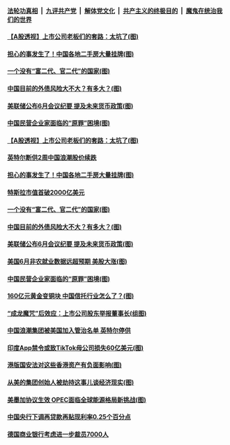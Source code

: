 ####  [法轮功真相](../../../../basic/blob/master/README.md?t=07030931) &nbsp;|&nbsp; [九评共产党](../../../../9ping.md/blob/master/README.md?t=07030931) &nbsp;|&nbsp; [解体党文化](../../../../jtdwh.md/blob/master/README.md?t=07030931)  &nbsp;|&nbsp; [共产主义的终极目的](../../../../gczydzjmd.md/blob/master/README.md?t=07030931) &nbsp;|&nbsp; [魔鬼在统治我们的世界](../../../../mgztzwmdsj.md/blob/master/README.md?t=07030931) 

#### [【A股透视】上市公司老板们的套路：太坑了(图)](../pages/p5/938506.md?t=07030931) 

#### [担心的事发生了！中国各地二手房大量挂牌(图)](../pages/p5/938466.md?t=07030931) 

#### [一个没有“富二代、官二代”的国家(图)](../pages/p5/938500.md?t=07030931) 

#### [中国目前的外债风险大不大？有多大？(图)](../pages/p5/938499.md?t=07030931) 

#### [美联储公布6月会议纪要 提及未来货币政策(图)](../pages/p5/938461.md?t=07030931) 

#### [中国民营企业家面临的“原罪”困境(图)](../pages/p5/938453.md?t=07030931) 

#### [【A股透视】上市公司老板们的套路：太坑了(图)](../pages/p5/938506.md?t=07030931) 

#### [英特尔断供2周中国浪潮股价续跌](../pages/p5/938508.md?t=07030931) 

#### [担心的事发生了！中国各地二手房大量挂牌(图)](../pages/p5/938466.md?t=07030931) 

#### [特斯拉市值首破2000亿美元](../pages/p5/938503.md?t=07030931) 

#### [一个没有“富二代、官二代”的国家(图)](../pages/p5/938500.md?t=07030931) 

#### [中国目前的外债风险大不大？有多大？(图)](../pages/p5/938499.md?t=07030931) 

#### [美联储公布6月会议纪要 提及未来货币政策(图)](../pages/p5/938461.md?t=07030931) 

#### [美国6月非农就业数据远超预期 美股大涨(图)](../pages/p5/938460.md?t=07030931) 

#### [中国民营企业家面临的“原罪”困境(图)](../pages/p5/938453.md?t=07030931) 


#### [160亿元黄金变铜块 中国信托行业怎么了？(图)](../pages/p5/938358.md?t=07030931) 

#### [“成龙魔咒”后效应：上市公司股东举报董事长(组图)](../pages/p5/938368.md?t=07030931) 

#### [中国浪潮集团被美国加入管治名单 英特尔停供](../pages/p5/938365.md?t=07030931) 

#### [印度App禁令或致TikTok母公司损失60亿美元(图)](../pages/p5/938364.md?t=07030931) 

#### [港版国安法对这些香港资产有负面影响(图)](../pages/p5/938357.md?t=07030931) 

#### [从美的集团创始人被劫持这事儿谈经济现实(图)](../pages/p5/938344.md?t=07030931) 

#### [美墨加协议生效 OPEC面临全球能源格局新挑战(图)](../pages/p5/938340.md?t=07030931) 


#### [中国央行下调再贷款再贴现利率0.25个百分点](../pages/p5/938264.md?t=07030931) 

#### [德国商业银行考虑进一步裁员7000人](../pages/p5/938262.md?t=07030931) 

